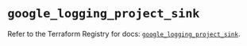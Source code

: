 # `google_logging_project_sink`

Refer to the Terraform Registry for docs: [`google_logging_project_sink`](https://registry.terraform.io/providers/hashicorp/google/6.49.3/docs/resources/logging_project_sink).
